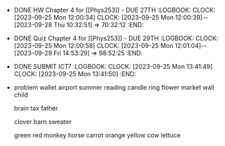 - DONE HW Chapter 4 for [[Phys253]] - DUE 27TH
  :LOGBOOK:
  CLOCK: [2023-09-25 Mon 12:00:34]
  CLOCK: [2023-09-25 Mon 12:00:39]--[2023-09-28 Thu 10:32:51] =>  70:32:12
  :END:
- DONE Quiz Chapter 4 for [[Phys253]] - DUE 29TH
  :LOGBOOK:
  CLOCK: [2023-09-25 Mon 12:00:58]
  CLOCK: [2023-09-25 Mon 12:01:04]--[2023-09-29 Fri 14:53:29] =>  98:52:25
  :END:
- DONE SUBMIT ICT7
  :LOGBOOK:
  CLOCK: [2023-09-25 Mon 13:41:49]
  CLOCK: [2023-09-25 Mon 13:41:50]
  :END:
- problem wallet airport summer reading candle ring flower market wall child
  
  brain tax father
  
  clover barn sweater 
  
  green red monkey horse carrot orange yellow cow lettuce
